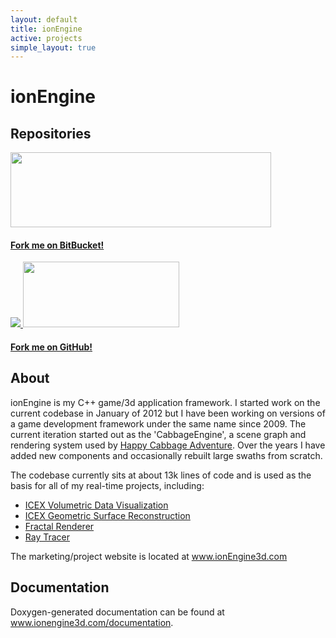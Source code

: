 ```yaml
---
layout: default
title: ionEngine
active: projects
simple_layout: true
---
```



<h1>ionEngine</h1>

<h2>Repositories</h2>

<div class="row">
  <div class="col-md-6">
    <div class="list-group">
      <a href="https://bitbucket.org/iondune/ionengine" class="list-group-item">
        <img src="{{ "img/bitbucket/Logo.png" | prepend: site.baseurl }}" width="417" height="120" />
        <h4 class="list-group-item-heading">Fork me on BitBucket!</h4>
      </a>
    </div>
  </div>
  <div class="col-md-6">
    <div class="list-group">
      <a href="https://github.com/iondune/ionEngine" class="list-group-item">
        <img src="{{ "img/github/Mark.png" | prepend: site.baseurl }}" />
        <img src="{{ "img/github/Logo.png" | prepend: site.baseurl }}" width="250" height="105" />
        <h4 class="list-group-item-heading">Fork me on GitHub!</h4>
      </a>
    </div>
  </div>
</div>

<h2>About</h2>

<p>
ionEngine is my C++ game/3d application framework. I started work on the current codebase
in January of 2012 but I have been working on versions of a game development framework
under the same name since 2009. The current iteration started out as the 'CabbageEngine',
a scene graph and rendering system used by <a href="{{ "projects/happycabbageadventure" | prepend: site.baseurl }}">Happy Cabbage Adventure</a>.
Over the years I have added new components and occasionally rebuilt large swaths from
scratch.
</p>
<p>
The codebase currently sits at about 13k lines of code and is used as
the basis for all of my real-time projects, including:
</p>

<p>
  <ul>
    <li><a href="icex-vis">ICEX Volumetric Data Visualization</a></li>
    <li><a href="icex-geom">ICEX Geometric Surface Reconstruction</a></li>
    <li><a href="fractal">Fractal Renderer</a></li>
    <li><a href="raytracer">Ray Tracer</a></li>
  </ul>
</p>

<p>
The marketing/project website is located at <a href="http://www.ionengine3d.com/">www.ionEngine3d.com</a>
</p>

<h2>Documentation</h2>

<p>
Doxygen-generated documentation can be found at <a href="http://www.ionengine3d.com/documentation/">www.ionengine3d.com/documentation</a>.
</p>
